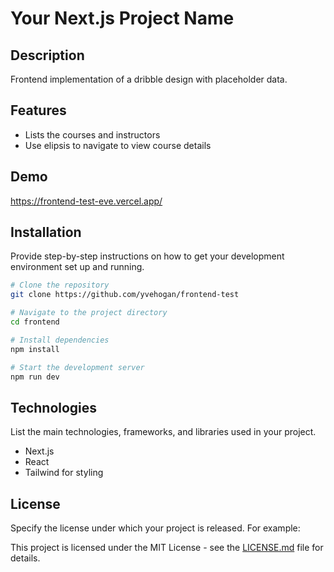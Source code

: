 # Your Next.js Project Name

## Description

Frontend implementation of a dribble design with placeholder data.

## Features

- Lists the courses and instructors
- Use elipsis to navigate to view course details

## Demo

https://frontend-test-eve.vercel.app/

## Installation

Provide step-by-step instructions on how to get your development environment set up and running.

```bash
# Clone the repository
git clone https://github.com/yvehogan/frontend-test

# Navigate to the project directory
cd frontend

# Install dependencies
npm install

# Start the development server
npm run dev
```

## Technologies

List the main technologies, frameworks, and libraries used in your project.

- Next.js
- React
- Tailwind for styling

## License

Specify the license under which your project is released. For example:

This project is licensed under the MIT License - see the [LICENSE.md](LICENSE.md) file for details.
